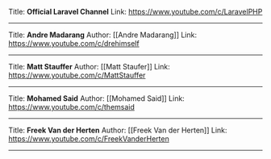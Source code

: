 
Title: **Official Laravel Channel**
Link: https://www.youtube.com/c/LaravelPHP

---

Title: **Andre Madarang**
Author: [[Andre Madarang]]
Link: https://www.youtube.com/c/drehimself

---
Title: **Matt Stauffer**
Author: [[Matt Staufer]]
Link: https://www.youtube.com/c/MattStauffer

---
Title: **Mohamed Said**
Author: [[Mohamed Said]]
Link: https://www.youtube.com/c/themsaid

---

Title: **Freek Van der Herten**
Author: [[Freek Van der Herten]]
Link: https://www.youtube.com/c/FreekVanderHerten

---